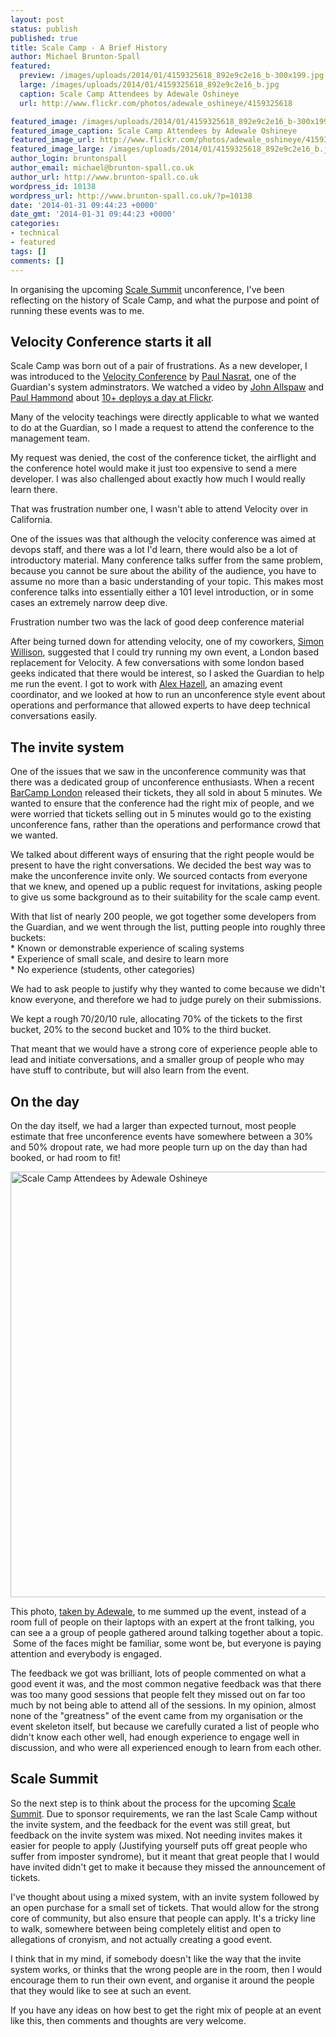 ```yaml
---
layout: post
status: publish
published: true
title: Scale Camp - A Brief History
author: Michael Brunton-Spall
featured:
  preview: /images/uploads/2014/01/4159325618_892e9c2e16_b-300x199.jpg
  large: /images/uploads/2014/01/4159325618_892e9c2e16_b.jpg
  caption: Scale Camp Attendees by Adewale Oshineye
  url: http://www.flickr.com/photos/adewale_oshineye/4159325618

featured_image: /images/uploads/2014/01/4159325618_892e9c2e16_b-300x199.jpg
featured_image_caption: Scale Camp Attendees by Adewale Oshineye
featured_image_url: http://www.flickr.com/photos/adewale_oshineye/4159325618
featured_image_large: /images/uploads/2014/01/4159325618_892e9c2e16_b.jpg
author_login: bruntonspall
author_email: michael@brunton-spall.co.uk
author_url: http://www.brunton-spall.co.uk
wordpress_id: 10138
wordpress_url: http://www.brunton-spall.co.uk/?p=10138
date: '2014-01-31 09:44:23 +0000'
date_gmt: '2014-01-31 09:44:23 +0000'
categories:
- technical
- featured
tags: []
comments: []
---
```

<p>In organising the upcoming <a href="http://www.scalesummit.org" target="_blank">Scale Summit</a> unconference, I've been reflecting on the history of Scale Camp, and what the purpose and point of running these events was to me.</p>
<h2>Velocity Conference starts it all</h2>
<p>Scale Camp was born out of a pair of frustrations. As a new developer, I was introduced to the <a href="http://velocityconf.com/" target="_blank">Velocity Conference</a> by <a href="http://twitter.com/nasrat" target="_blank">Paul Nasrat</a>, one of the Guardian's system adminstrators. We watched a video by <a href="http://twitter.com/allspaw" target="_blank">John Allspaw</a> and <a href="http://twitter.com/ph" target="_blank">Paul Hammond</a> about <a href="http://www.youtube.com/watch?v=LdOe18KhtT4" target="_blank">10+ deploys a day at Flickr</a>.</p>
<p>Many of the velocity teachings were directly applicable to what we wanted to do at the Guardian, so I made a request to attend the conference to the management team.</p>
<!-- more -->
<p>My request was denied, the cost of the conference ticket, the airflight and the conference hotel would make it just too expensive to send a mere developer. I was also challenged about exactly how much I would really learn there.</p>
<p>That was frustration number one, I wasn't able to attend Velocity over in California.</p>
<p>One of the issues was that although the velocity conference was aimed at devops staff, and there was a lot I'd learn, there would also be a lot of introductory material. Many conference talks suffer from the same problem, because you cannot be sure about the ability of the audience, you have to assume no more than a basic understanding of your topic. This makes most conference talks into essentially either a 101 level introduction, or in some cases an extremely narrow deep dive.</p>
<p>Frustration number two was the lack of good deep conference material</p>
<p>After being turned down for attending velocity, one of my coworkers, <a href="http://twitter.com/simonw" target="_blank">Simon Willison</a>, suggested that I could try running my own event, a London based replacement for Velocity. A few conversations with some london based geeks indicated that there would be interest, so I asked the Guardian to help me run the event. I got to work with <a href="http://twitter.com/lexyloodle" target="_blank">Alex Hazell</a>, an amazing event coordinator, and we looked at how to run an unconference style event about operations and performance that allowed experts to have deep technical conversations easily.</p>
<h2>The invite system</h2>
<p>One of the issues that we saw in the unconference community was that there was a dedicated group of unconference enthusiasts. When a recent <a href="http://barcamplondon.org/" target="_blank">BarCamp London</a> released their tickets, they all sold in about 5 minutes. We wanted to ensure that the conference had the right mix of people, and we were worried that tickets selling out in 5 minutes would go to the existing unconference fans, rather than the operations and performance crowd that we wanted.</p>
<p>We talked about different ways of ensuring that the right people would be present to have the right conversations. We decided the best way was to make the unconference invite only. We sourced contacts from everyone that we knew, and opened up a public request for invitations, asking people to give us some background as to their suitability for the scale camp event.</p>
<p>With that list of nearly 200 people, we got together some developers from the Guardian, and we went through the list, putting people into roughly three buckets:<br />
* Known or demonstrable experience of scaling systems<br />
* Experience of small scale, and desire to learn more<br />
* No experience (students, other categories)</p>
<p>We had to ask people to justify why they wanted to come because we didn't know everyone, and therefore we had to judge purely on their submissions.</p>
<p>We kept a rough 70/20/10 rule, allocating 70% of the tickets to the first bucket, 20% to the second bucket and 10% to the third bucket.</p>
<p>That meant that we would have a strong core of experience people able to lead and initiate conversations, and a smaller group of people who may have stuff to contribute, but will also learn from the event.</p>
<h2>On the day</h2>
<p>On the day itself, we had a larger than expected turnout, most people estimate that free unconference events have somewhere between a 30% and 50% dropout rate, we had more people turn up on the day than had booked, or had room to fit!</p>
<p><a href="http://www.flickr.com/photos/adewale_oshineye/4159325618"><img class="aligncenter size-full wp-image-10140" alt="Scale Camp Attendees by Adewale Oshineye" src="http://www.brunton-spall.co.uk/wp-content/uploads/2014/01/4159325618_892e9c2e16_b.jpg" width="1024" height="681" /></a></p>
<p>This photo, <a href="http://www.flickr.com/photos/adewale_oshineye/4159325618">taken by Adewale</a>, to me summed up the event, instead of a room full of people on their laptops with an expert at the front talking, you can see a a group of people gathered around talking together about a topic.  Some of the faces might be familiar, some wont be, but everyone is paying attention and everybody is engaged.</p>
<p>The feedback we got was brilliant, lots of people commented on what a good event it was, and the most common negative feedback was that there was too many good sessions that people felt they missed out on far too much by not being able to attend all of the sessions. In my opinion, almost none of the "greatness" of the event came from my organisation or the event skeleton itself, but because we carefully curated a list of people who didn't know each other well, had enough experience to engage well in discussion, and who were all experienced enough to learn from each other.</p>
<h2>Scale Summit</h2>
<p>So the next step is to think about the process for the upcoming <a href="http://www.scalesummit.org" target="_blank">Scale Summit</a>. Due to sponsor requirements, we ran the last Scale Camp without the invite system, and the feedback for the event was still great, but feedback on the invite system was mixed. Not needing invites makes it easier for people to apply (Justifying yourself puts off great people who suffer from imposter syndrome), but it meant that great people that I would have invited didn't get to make it because they missed the announcement of tickets.</p>
<p>I've thought about using a mixed system, with an invite system followed by an open purchase for a small set of tickets. That would allow for the strong core of community, but also ensure that people can apply. It's a tricky line to walk, somewhere between being completely elitist and open to allegations of cronyism, and not actually creating a good event.</p>
<p>I think that in my mind, if somebody doesn't like the way that the invite system works, or thinks that the wrong people are in the room, then I would encourage them to run their own event, and organise it around the people that they would like to see at such an event.</p>
<p>If you have any ideas on how best to get the right mix of people at an event like this, then comments and thoughts are very welcome.</p>
